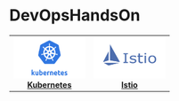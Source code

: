 # DevOpsHandsOn

<center>
<table>
  <tr>
    <td align="center"><a href="topics/kubernetes/README.md"><img src="images\kubernetes.webp"" width="130px;" height="75px;" alt="Kubernetes" /><br /><b>Kubernetes</b></a></td>
    <td align="center"><a href="topics/istio/README.md"><img src="images\Istio.png"" width="130px;" height="75px;" alt="Istio" /><br /><b>Istio</b></a></td>
  </tr>
</center>
